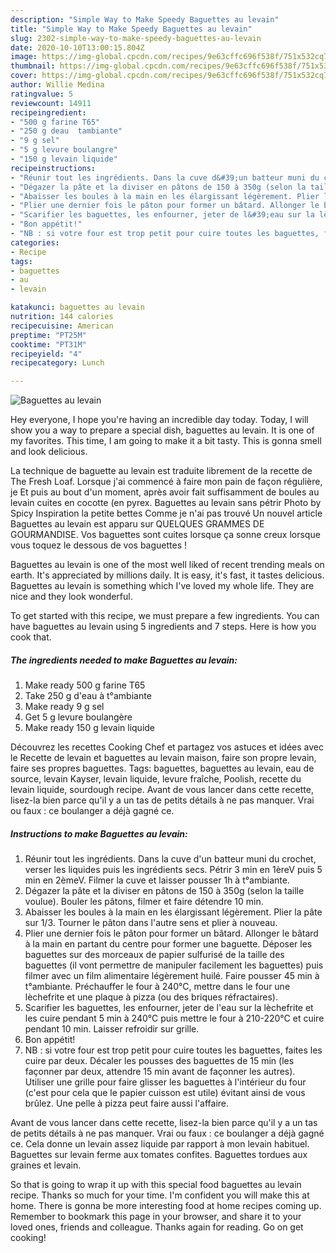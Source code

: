 ```yaml
---
description: "Simple Way to Make Speedy Baguettes au levain"
title: "Simple Way to Make Speedy Baguettes au levain"
slug: 2302-simple-way-to-make-speedy-baguettes-au-levain
date: 2020-10-10T13:00:15.804Z
image: https://img-global.cpcdn.com/recipes/9e63cffc696f538f/751x532cq70/baguettes-au-levain-photo-principale-de-la-recette.jpg
thumbnail: https://img-global.cpcdn.com/recipes/9e63cffc696f538f/751x532cq70/baguettes-au-levain-photo-principale-de-la-recette.jpg
cover: https://img-global.cpcdn.com/recipes/9e63cffc696f538f/751x532cq70/baguettes-au-levain-photo-principale-de-la-recette.jpg
author: Willie Medina
ratingvalue: 5
reviewcount: 14911
recipeingredient:
- "500 g farine T65"
- "250 g deau  tambiante"
- "9 g sel"
- "5 g levure boulangre"
- "150 g levain liquide"
recipeinstructions:
- "Réunir tout les ingrédients. Dans la cuve d&#39;un batteur muni du crochet, verser les liquides puis les ingrédients secs. Pétrir 3 min en 1èreV puis 5 min en 2èmeV. Filmer la cuve et laisser pousser 1h à t°ambiante."
- "Dégazer la pâte et la diviser en pâtons de 150 à 350g (selon la taille voulue). Bouler les pâtons, filmer et faire détendre 10 min."
- "Abaisser les boules à la main en les élargissant légèrement. Plier la pâte sur 1/3. Tourner le pâton dans l&#39;autre sens et plier à nouveau."
- "Plier une dernier fois le pâton pour former un bâtard. Allonger le bâtard à la main en partant du centre pour former une baguette. Déposer les baguettes sur des morceaux de papier sulfurisé de la taille des baguettes (il vont permettre de manipuler facilement les baguettes) puis filmer avec un film alimentaire légèrement huilé. Faire pousser 45 min à t°ambiante. Préchauffer le four à 240°C, mettre dans le four une lèchefrite et une plaque à pizza (ou des briques réfractaires)."
- "Scarifier les baguettes, les enfourner, jeter de l&#39;eau sur la lèchefrite et les cuire pendant 5 min à 240°C puis mettre le four à 210-220°C et cuire pendant 10 min. Laisser refroidir sur grille."
- "Bon appétit!"
- "NB : si votre four est trop petit pour cuire toutes les baguettes, faites les cuire par deux. Décaler les pousses des baguettes de 15 min (les façonner par deux, attendre 15 min avant de façonner les autres). Utiliser une grille pour faire glisser les baguettes à l&#39;intérieur du four (c&#39;est pour cela que le papier cuisson est utile) évitant ainsi de vous brûlez. Une pelle à pizza peut faire aussi l&#39;affaire."
categories:
- Recipe
tags:
- baguettes
- au
- levain

katakunci: baguettes au levain 
nutrition: 144 calories
recipecuisine: American
preptime: "PT25M"
cooktime: "PT31M"
recipeyield: "4"
recipecategory: Lunch

---
```



![Baguettes au levain](https://img-global.cpcdn.com/recipes/9e63cffc696f538f/751x532cq70/baguettes-au-levain-photo-principale-de-la-recette.jpg)

Hey everyone, I hope you're having an incredible day today. Today, I will show you a way to prepare a special dish, baguettes au levain. It is one of my favorites. This time, I am going to make it a bit tasty. This is gonna smell and look delicious.

La technique de baguette au levain est traduite librement de la recette de The Fresh Loaf. Lorsque j&#39;ai commencé à faire mon pain de façon régulière, je Et puis au bout d&#39;un moment, après avoir fait suffisamment de boules au levain cuites en cocotte (en pyrex. Baguettes au levain sans pétrir Photo by Spicy Inspiration la petite bettes Comme je n&#39;ai pas trouvé Un nouvel article Baguettes au levain est apparu sur QUELQUES GRAMMES DE GOURMANDISE. Vos baguettes sont cuites lorsque ça sonne creux lorsque vous toquez le dessous de vos baguettes !

Baguettes au levain is one of the most well liked of recent trending meals on earth. It's appreciated by millions daily. It is easy, it's fast, it tastes delicious. Baguettes au levain is something which I've loved my whole life. They are nice and they look wonderful.


To get started with this recipe, we must prepare a few ingredients. You can have baguettes au levain using 5 ingredients and 7 steps. Here is how you cook that.

<!--inarticleads1-->

##### The ingredients needed to make Baguettes au levain:

1. Make ready 500 g farine T65
1. Take 250 g d&#39;eau à t°ambiante
1. Make ready 9 g sel
1. Get 5 g levure boulangère
1. Make ready 150 g levain liquide


Découvrez les recettes Cooking Chef et partagez vos astuces et idées avec le Recette de levain et baguettes au levain maison, faire son propre levain, faire ses propres baguettes. Tags: baguettes, baguettes au levain, eau de source, levain Kayser, levain liquide, levure fraîche, Poolish, recette du levain liquide, sourdough recipe. Avant de vous lancer dans cette recette, lisez-la bien parce qu&#39;il y a un tas de petits détails à ne pas manquer. Vrai ou faux : ce boulanger a déjà gagné ce. 

<!--inarticleads2-->

##### Instructions to make Baguettes au levain:

1. Réunir tout les ingrédients. Dans la cuve d&#39;un batteur muni du crochet, verser les liquides puis les ingrédients secs. Pétrir 3 min en 1èreV puis 5 min en 2èmeV. Filmer la cuve et laisser pousser 1h à t°ambiante.
1. Dégazer la pâte et la diviser en pâtons de 150 à 350g (selon la taille voulue). Bouler les pâtons, filmer et faire détendre 10 min.
1. Abaisser les boules à la main en les élargissant légèrement. Plier la pâte sur 1/3. Tourner le pâton dans l&#39;autre sens et plier à nouveau.
1. Plier une dernier fois le pâton pour former un bâtard. Allonger le bâtard à la main en partant du centre pour former une baguette. Déposer les baguettes sur des morceaux de papier sulfurisé de la taille des baguettes (il vont permettre de manipuler facilement les baguettes) puis filmer avec un film alimentaire légèrement huilé. Faire pousser 45 min à t°ambiante. Préchauffer le four à 240°C, mettre dans le four une lèchefrite et une plaque à pizza (ou des briques réfractaires).
1. Scarifier les baguettes, les enfourner, jeter de l&#39;eau sur la lèchefrite et les cuire pendant 5 min à 240°C puis mettre le four à 210-220°C et cuire pendant 10 min. Laisser refroidir sur grille.
1. Bon appétit!
1. NB : si votre four est trop petit pour cuire toutes les baguettes, faites les cuire par deux. Décaler les pousses des baguettes de 15 min (les façonner par deux, attendre 15 min avant de façonner les autres). Utiliser une grille pour faire glisser les baguettes à l&#39;intérieur du four (c&#39;est pour cela que le papier cuisson est utile) évitant ainsi de vous brûlez. Une pelle à pizza peut faire aussi l&#39;affaire.


Avant de vous lancer dans cette recette, lisez-la bien parce qu&#39;il y a un tas de petits détails à ne pas manquer. Vrai ou faux : ce boulanger a déjà gagné ce. Cela donne un levain assez liquide par rapport à mon levain habituel. Baguettes sur levain ferme aux tomates confites. Baguettes tordues aux graines et levain. 

So that is going to wrap it up with this special food baguettes au levain recipe. Thanks so much for your time. I'm confident you will make this at home. There is gonna be more interesting food at home recipes coming up. Remember to bookmark this page in your browser, and share it to your loved ones, friends and colleague. Thanks again for reading. Go on get cooking!
